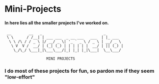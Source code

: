 # Mini-Projects
#### In here lies all the smaller projects I've worked on.
```
 __        __   _                            _             
 \ \      / /__| | ___ ___  _ __ ___   ___  | |_ ___       
  \ \ /\ / / _ \ |/ __/ _ \| '_ ` _ \ / _ \ | __/ _ \      
   \ V  V /  __/ | (_| (_) | | | | | |  __/ | || (_) |     
    \_/\_/ \___|_|\___\___/|_| |_| |_|\___|  \__\___/      

                   MINI PROJECTS

```
### I do most of these projects for fun, so pardon me if they seem "low-effort"
